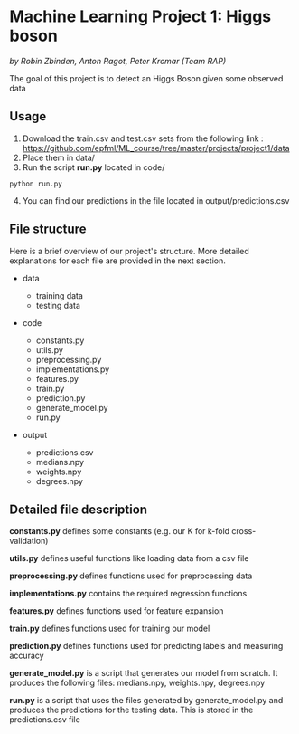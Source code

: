 # Machine Learning Project 1: Higgs boson
_by Robin Zbinden, Anton Ragot, Peter Krcmar (Team RAP)_


The goal of this project is to detect an Higgs Boson given some observed data

## Usage

1. Download the train.csv and test.csv sets from the following link : https://github.com/epfml/ML_course/tree/master/projects/project1/data
2. Place them in data/
3. Run the script **run.py** located in code/
```
python run.py
```
4. You can find our predictions in the file located in output/predictions.csv

## File structure

Here is a brief overview of our project's structure. More detailed explanations for each file are provided in the next section.

- data
    - training data
    - testing data
- code
    - constants.py
    - utils.py
    - preprocessing.py
    - implementations.py
    - features.py
    - train.py
    - prediction.py
    - generate_model.py
    - run.py
    
- output
    - predictions.csv
    - medians.npy
    - weights.npy
    - degrees.npy
    
    
## Detailed file description

**constants.py** defines some constants (e.g. our K for k-fold cross-validation)

**utils.py** defines useful functions like loading data from a csv file

**preprocessing.py** defines functions used for preprocessing data

**implementations.py** contains the required regression functions

**features.py** defines functions used for feature expansion

**train.py** defines functions used for training our model

**prediction.py** defines functions used for predicting labels and measuring accuracy

**generate_model.py** is a script that generates our model from scratch. It produces the following files: medians.npy, weights.npy, degrees.npy

**run.py** is a script that uses the files generated by generate_model.py and produces the predictions for the testing data. This is stored in the predictions.csv file


